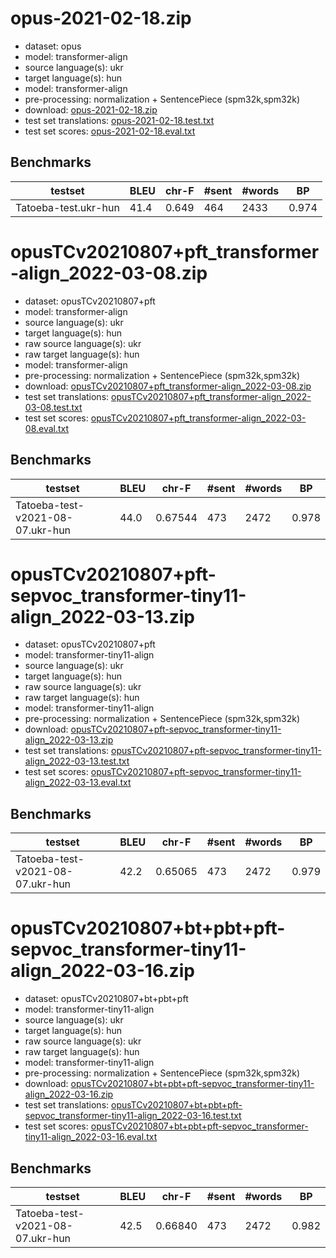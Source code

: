 # opus-2021-02-18.zip

* dataset: opus
* model: transformer-align
* source language(s): ukr
* target language(s): hun
* model: transformer-align
* pre-processing: normalization + SentencePiece (spm32k,spm32k)
* download: [opus-2021-02-18.zip](https://object.pouta.csc.fi/Tatoeba-MT-models/ukr-hun/opus-2021-02-18.zip)
* test set translations: [opus-2021-02-18.test.txt](https://object.pouta.csc.fi/Tatoeba-MT-models/ukr-hun/opus-2021-02-18.test.txt)
* test set scores: [opus-2021-02-18.eval.txt](https://object.pouta.csc.fi/Tatoeba-MT-models/ukr-hun/opus-2021-02-18.eval.txt)

## Benchmarks

| testset | BLEU  | chr-F | #sent | #words | BP |
|---------|-------|-------|-------|--------|----|
| Tatoeba-test.ukr-hun 	| 41.4 	| 0.649 	| 464 	| 2433 	| 0.974 |




# opusTCv20210807+pft_transformer-align_2022-03-08.zip

* dataset: opusTCv20210807+pft
* model: transformer-align
* source language(s): ukr
* target language(s): hun
* raw source language(s): ukr
* raw target language(s): hun
* model: transformer-align
* pre-processing: normalization + SentencePiece (spm32k,spm32k)
* download: [opusTCv20210807+pft_transformer-align_2022-03-08.zip](https://object.pouta.csc.fi/Tatoeba-MT-models/ukr-hun/opusTCv20210807+pft_transformer-align_2022-03-08.zip)
* test set translations: [opusTCv20210807+pft_transformer-align_2022-03-08.test.txt](https://object.pouta.csc.fi/Tatoeba-MT-models/ukr-hun/opusTCv20210807+pft_transformer-align_2022-03-08.test.txt)
* test set scores: [opusTCv20210807+pft_transformer-align_2022-03-08.eval.txt](https://object.pouta.csc.fi/Tatoeba-MT-models/ukr-hun/opusTCv20210807+pft_transformer-align_2022-03-08.eval.txt)

## Benchmarks

| testset | BLEU  | chr-F | #sent | #words | BP |
|---------|-------|-------|-------|--------|----|
| Tatoeba-test-v2021-08-07.ukr-hun 	| 44.0 	| 0.67544 	| 473 	| 2472 	| 0.978 |



# opusTCv20210807+pft-sepvoc_transformer-tiny11-align_2022-03-13.zip

* dataset: opusTCv20210807+pft
* model: transformer-tiny11-align
* source language(s): ukr
* target language(s): hun
* raw source language(s): ukr
* raw target language(s): hun
* model: transformer-tiny11-align
* pre-processing: normalization + SentencePiece (spm32k,spm32k)
* download: [opusTCv20210807+pft-sepvoc_transformer-tiny11-align_2022-03-13.zip](https://object.pouta.csc.fi/Tatoeba-MT-models/ukr-hun/opusTCv20210807+pft-sepvoc_transformer-tiny11-align_2022-03-13.zip)
* test set translations: [opusTCv20210807+pft-sepvoc_transformer-tiny11-align_2022-03-13.test.txt](https://object.pouta.csc.fi/Tatoeba-MT-models/ukr-hun/opusTCv20210807+pft-sepvoc_transformer-tiny11-align_2022-03-13.test.txt)
* test set scores: [opusTCv20210807+pft-sepvoc_transformer-tiny11-align_2022-03-13.eval.txt](https://object.pouta.csc.fi/Tatoeba-MT-models/ukr-hun/opusTCv20210807+pft-sepvoc_transformer-tiny11-align_2022-03-13.eval.txt)

## Benchmarks

| testset | BLEU  | chr-F | #sent | #words | BP |
|---------|-------|-------|-------|--------|----|
| Tatoeba-test-v2021-08-07.ukr-hun 	| 42.2 	| 0.65065 	| 473 	| 2472 	| 0.979 |


# opusTCv20210807+bt+pbt+pft-sepvoc_transformer-tiny11-align_2022-03-16.zip

* dataset: opusTCv20210807+bt+pbt+pft
* model: transformer-tiny11-align
* source language(s): ukr
* target language(s): hun
* raw source language(s): ukr
* raw target language(s): hun
* model: transformer-tiny11-align
* pre-processing: normalization + SentencePiece (spm32k,spm32k)
* download: [opusTCv20210807+bt+pbt+pft-sepvoc_transformer-tiny11-align_2022-03-16.zip](https://object.pouta.csc.fi/Tatoeba-MT-models/ukr-hun/opusTCv20210807+bt+pbt+pft-sepvoc_transformer-tiny11-align_2022-03-16.zip)
* test set translations: [opusTCv20210807+bt+pbt+pft-sepvoc_transformer-tiny11-align_2022-03-16.test.txt](https://object.pouta.csc.fi/Tatoeba-MT-models/ukr-hun/opusTCv20210807+bt+pbt+pft-sepvoc_transformer-tiny11-align_2022-03-16.test.txt)
* test set scores: [opusTCv20210807+bt+pbt+pft-sepvoc_transformer-tiny11-align_2022-03-16.eval.txt](https://object.pouta.csc.fi/Tatoeba-MT-models/ukr-hun/opusTCv20210807+bt+pbt+pft-sepvoc_transformer-tiny11-align_2022-03-16.eval.txt)

## Benchmarks

| testset | BLEU  | chr-F | #sent | #words | BP |
|---------|-------|-------|-------|--------|----|
| Tatoeba-test-v2021-08-07.ukr-hun 	| 42.5 	| 0.66840 	| 473 	| 2472 	| 0.982 |

